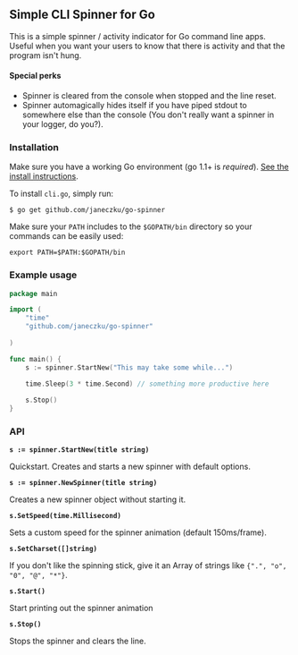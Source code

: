 ## Simple CLI Spinner for Go

This is a simple spinner / activity indicator for Go command line apps.
Useful when you want your users to know that there is activity and that the program isn't hung.    
#### Special perks
* Spinner is cleared from the console when stopped and the line reset.
* Spinner automagically hides itself if you have piped stdout to somewhere else than the console (You don't really want a spinner in your logger, do you?).    
 
### Installation
Make sure you have a working Go environment (go 1.1+ is *required*). [See the install instructions](http://golang.org/doc/install.html).

To install `cli.go`, simply run:
```
$ go get github.com/janeczku/go-spinner
```

Make sure your `PATH` includes to the `$GOPATH/bin` directory so your commands can be easily used:
```
export PATH=$PATH:$GOPATH/bin
```

### Example usage

``` go
package main

import (
	"time"
	"github.com/janeczku/go-spinner"
	
)

func main() {
	s := spinner.StartNew("This may take some while...")

    time.Sleep(3 * time.Second) // something more productive here
    
	s.Stop()
}
```

### API

**`s := spinner.StartNew(title string)`**

Quickstart. Creates and starts a new spinner with default options. 

**`s := spinner.NewSpinner(title string)`**

Creates a new spinner object without starting it.

**`s.SetSpeed(time.Millisecond)`**

Sets a custom speed for the spinner animation (default 150ms/frame).

**`s.SetCharset([]string)`**

If you don't like the spinning stick, give it an Array of strings like `{".", "o", "0", "@", "*"}`.

**`s.Start()`**

Start printing out the spinner animation

**`s.Stop()`**

Stops the spinner and clears the line.

